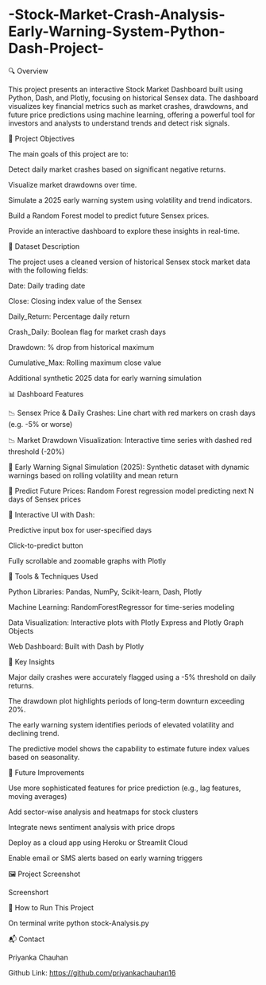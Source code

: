 # -Stock-Market-Crash-Analysis-Early-Warning-System-Python-Dash-Project-

🔍 Overview

This project presents an interactive Stock Market Dashboard built using Python, Dash, and Plotly, focusing on historical Sensex data. The dashboard visualizes key financial metrics such as market crashes, drawdowns, and future price predictions using machine learning, offering a powerful tool for investors and analysts to understand trends and detect risk signals.

🎯 Project Objectives

The main goals of this project are to:

Detect daily market crashes based on significant negative returns.

Visualize market drawdowns over time.

Simulate a 2025 early warning system using volatility and trend indicators.

Build a Random Forest model to predict future Sensex prices.

Provide an interactive dashboard to explore these insights in real-time.

📁 Dataset Description

The project uses a cleaned version of historical Sensex stock market data with the following fields:

Date: Daily trading date

Close: Closing index value of the Sensex

Daily_Return: Percentage daily return

Crash_Daily: Boolean flag for market crash days

Drawdown: % drop from historical maximum

Cumulative_Max: Rolling maximum close value

Additional synthetic 2025 data for early warning simulation

📊 Dashboard Features

📉 Sensex Price & Daily Crashes: Line chart with red markers on crash days (e.g. -5% or worse)

📉 Market Drawdown Visualization: Interactive time series with dashed red threshold (-20%)

🚨 Early Warning Signal Simulation (2025): Synthetic dataset with dynamic warnings based on rolling volatility and mean return

🤖 Predict Future Prices: Random Forest regression model predicting next N days of Sensex prices

📱 Interactive UI with Dash:

Predictive input box for user-specified days

Click-to-predict button

Fully scrollable and zoomable graphs with Plotly

🧠 Tools & Techniques Used

Python Libraries: Pandas, NumPy, Scikit-learn, Dash, Plotly

Machine Learning: RandomForestRegressor for time-series modeling

Data Visualization: Interactive plots with Plotly Express and Plotly Graph Objects

Web Dashboard: Built with Dash by Plotly

📌 Key Insights

Major daily crashes were accurately flagged using a -5% threshold on daily returns.

The drawdown plot highlights periods of long-term downturn exceeding 20%.

The early warning system identifies periods of elevated volatility and declining trend.

The predictive model shows the capability to estimate future index values based on seasonality.

🚀 Future Improvements

Use more sophisticated features for price prediction (e.g., lag features, moving averages)

Add sector-wise analysis and heatmaps for stock clusters

Integrate news sentiment analysis with price drops

Deploy as a cloud app using Heroku or Streamlit Cloud

Enable email or SMS alerts based on early warning triggers

🖼️ Project Screenshot

Screenshort

💾 How to Run This Project

On terminal write python stock-Analysis.py

📬 Contact

Priyanka Chauhan

Github Link: https://github.com/priyankachauhan16
